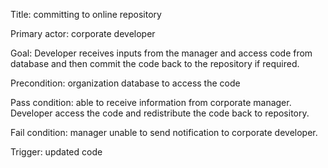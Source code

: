 Title: committing to online repository

Primary actor: corporate developer

Goal: Developer receives inputs from the manager and access code from database and then commit the code back to the repository if required.

Precondition: organization database to access the code 

Pass condition: able to receive information from corporate manager. Developer access the code and redistribute the code back to repository.

Fail condition: manager unable to send notification to corporate developer.

Trigger: updated code
